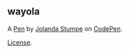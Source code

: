 wayola
------


A [Pen](https://codepen.io/Jolanda-Stumpe/pen/dPyzWBE) by [Jolanda Stumpe](https://codepen.io/Jolanda-Stumpe) on [CodePen](https://codepen.io).

[License](https://codepen.io/license/pen/dPyzWBE).